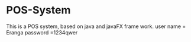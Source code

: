 # POS-System
This is a POS system, based on java and javaFX frame work.
user name = Eranga
password =1234qwer
